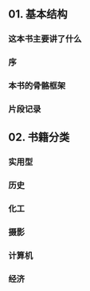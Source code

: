 ## 01. 基本结构

### 这本书主要讲了什么

### 序

### 本书的骨骼框架


### 片段记录


## 02. 书籍分类

### 实用型

### 历史

### 化工

### 摄影

### 计算机

### 经济


